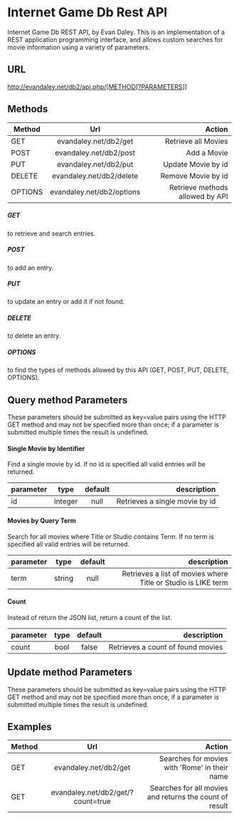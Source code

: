 # Internet Game Db Rest API

Internet Game Db REST API, by Evan Daley. This is an implementation of a REST application programming interface, and allows custom searches for movie information using a variety of parameters. 

## URL 

http://evandaley.net/db2/api.php/[METHOD[?PARAMETERS]]

## Methods

| Method        | Url           | Action  |
| ------------- |:-------------:| -----:|
| GET      | evandaley.net/db2/get | Retrieve all Movies |
| POST      | evandaley.net/db2/post | Add a Movie |
| PUT      | evandaley.net/db2/put | Update Movie by id |
| DELETE      | evandaley.net/db2/delete | Remove Movie by id |
| OPTIONS      | evandaley.net/db2/options | Retrieve methods allowed by API |

##### GET
to retrieve and search entries.
##### POST
to add an entry.
##### PUT
to update an entry or add it if not found.
##### DELETE
to delete an entry.
##### OPTIONS
to find the types of methods allowed by this API (GET, POST, PUT, DELETE, OPTIONS).

## Query method Parameters
These parameters should be submitted as key=value pairs using the HTTP GET method and may not be specified more than once; if a parameter is submitted multiple times the result is undefined. 

#### Single Movie by Identifier
Find a single movie by id. If no id is specified all valid entries will be returned.

| parameter        | type           |   default    |  description  |
| ------------- |:-------------:|:-------------:| -----:|
| id      | integer | null | Retrieves a single movie by id |

#### Movies by Query Term
Search for all movies where Title or Studio contains Term. If no term is specified all valid entries will be returned. 

| parameter        | type           |   default    |  description  |
| ------------- |:-------------:|:-------------:| -----:|
| term     | string | null | Retrieves a list of movies where Title or Studio is LIKE term |

#### Count
Instead of return the JSON list, return a count of the list. 

| parameter        | type           |   default    |  description  |
| ------------- |:-------------:|:-------------:| -----:|
| count     | bool | false | Retrieves a count of found movies |


## Update method Parameters
These parameters should be submitted as key=value pairs using the HTTP GET method and may not be specified more than once; if a parameter is submitted multiple times the result is undefined. 


## Examples
| Method        | Url           | Action  |
| ------------- |:-------------:| -----:|
| GET     | evandaley.net/db2/get      |   Searches for movies with 'Rome' in their name |
| GET | evandaley.net/db2/get/?count=true      |    Searches for all movies and returns the count of result |

